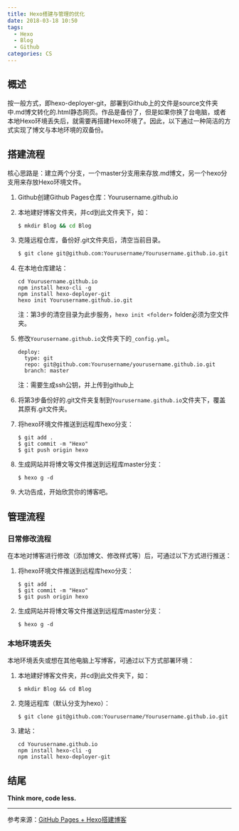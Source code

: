 ```yaml
---
title: Hexo搭建与管理的优化
date: 2018-03-18 10:50
tags: 
  - Hexo
  - Blog
  - Github
categories: CS
---
```


## 概述

按一般方式，即hexo-deployer-git，部署到Github上的文件是source文件夹中.md博文转化的.html静态网页。作品是备份了，但是如果你换了台电脑，或者本地Hexo环境丢失后，就需要再搭建Hexo环境了。因此，以下通过一种简洁的方式实现了博文与本地环境的双备份。

<!-- more -->

## 搭建流程

核心思路是：建立两个分支，一个master分支用来存放.md博文，另一个hexo分支用来存放Hexo环境文件。

1. Github创建Github Pages仓库：Yourusername.github.io

2. 本地建好博客文件夹，并cd到此文件夹下，如：

    ```bash
    $ mkdir Blog && cd Blog
    ```

3. 克隆远程仓库，备份好.git文件夹后，清空当前目录。

    ```bash
    $ git clone git@github.com:Yourusername/Yourusername.github.io.git
    ```

4. 在本地仓库建站：

    ```
    cd Yourusername.github.io
    npm install hexo-cli -g
    npm install hexo-deployer-git
    hexo init Yourusername.github.io.git
    ```

    注：第3步的清空目录为此步服务，`hexo init <folder>` folder必须为空文件夹。   

5. 修改`Yourusername.github.io`文件夹下的`_config.yml`。

    ```
    deploy:
      type: git
      repo: git@github.com:Yourusername/yourusername.github.io.git
      branch: master
    ```

    注：需要生成ssh公钥，并上传到github上

6. 将第3步备份好的.git文件夹复制到`Yourusername.github.io`文件夹下，覆盖其原有.git文件夹。

7. 将hexo环境文件推送到远程库hexo分支：

    ```
    $ git add .
    $ git commit -m "Hexo"
    $ git push origin hexo
    ```

8. 生成网站并将博文等文件推送到远程库master分支：

    ```
    $ hexo g -d
    ```

9. 大功告成，开始欣赏你的博客吧。

## 管理流程

### 日常修改流程

在本地对博客进行修改（添加博文、修改样式等）后，可通过以下方式进行推送：

1. 将hexo环境文件推送到远程库hexo分支：

    ```
    $ git add .
    $ git commit -m "Hexo"
    $ git push origin hexo
    ```

2. 生成网站并将博文等文件推送到远程库master分支：

    ```
    $ hexo g -d
    ```

### 本地环境丢失

本地环境丢失或想在其他电脑上写博客，可通过以下方式部署环境：

1. 本地建好博客文件夹，并cd到此文件夹下，如：

    ```
    $ mkdir Blog && cd Blog
    ```

2. 克隆远程库（默认分支为hexo）：

    ```
    $ git clone git@github.com:Yourusername/Yourusername.github.io.git
    ```

3. 建站：

    ```
    cd Yourusername.github.io
    npm install hexo-cli -g
    npm install hexo-deployer-git
    ```

## 结尾

**Think more, code less.**

---

参考来源：[GitHub Pages + Hexo搭建博客](http://crazymilk.github.io/2015/12/28/GitHub-Pages-Hexo%E6%90%AD%E5%BB%BA%E5%8D%9A%E5%AE%A2/#more)


